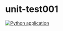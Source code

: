 # unit-test001

[![Python application](https://github.com/jtquisenberry/unit-test001/actions/workflows/python-app.yml/badge.svg)](https://github.com/jtquisenberry/unit-test001/actions/workflows/python-app.yml)
